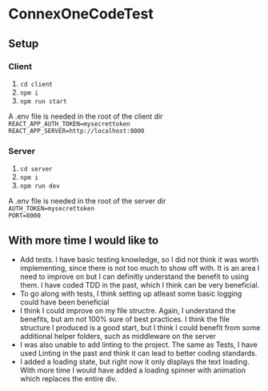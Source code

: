 # ConnexOneCodeTest

## Setup

### Client
1. `cd client`
2. `npm i`
3. `npm run start`

A .env file is needed in the root of the client dir\
`REACT_APP_AUTH_TOKEN=mysecrettoken`\
`REACT_APP_SERVER=http://localhost:8000`

### Server
1. `cd server`
2. `npm i`
3. `npm run dev`

A .env file is needed in the root of the server dir\
`AUTH_TOKEN=mysecrettoken`\
`PORT=8000`



## With more time I would like to
- Add tests. I have basic testing knowledge, so I did not think it was worth implementing, since there is not too much to show off with. It is an area I need to improve on but I can definitly understand the benefit to using them. I have coded TDD in the past, which I think can be very beneficial.
- To go along with tests, I think setting up atleast some basic logging could have been beneficial
- I think I could improve on my file structre. Again, I understand the benefits, but am not 100% sure of best practices. I think the file structure I produced is a good start, but I think I could benefit from some additional helper folders, such as middleware on the server
- I was also unable to add linting to the project. The same as Tests, I have used Linting in the past and think it can lead to better coding standards.
- I added a loading state, but right now it only displays the text loading. With more time I would have added a loading spinner with animation which replaces the entire div.
